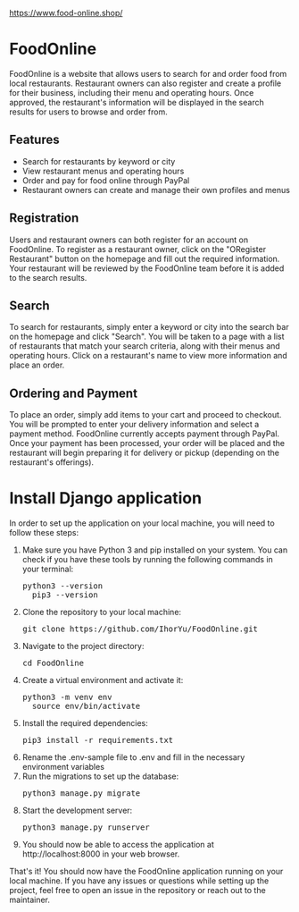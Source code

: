 https://www.food-online.shop/

<!-- HTML Documentation for FoodOnline -->
<h1>FoodOnline</h1>
<p>FoodOnline is a website that allows users to search for and order food from local restaurants. Restaurant owners can also register and create a profile for their business, including their menu and operating hours. Once approved, the restaurant's information will be displayed in the search results for users to browse and order from.</p>
<h2>Features</h2>
<ul>
  <li>Search for restaurants by keyword or city</li>
  <li>View restaurant menus and operating hours</li>
  <li>Order and pay for food online through PayPal</li>
  <li>Restaurant owners can create and manage their own profiles and menus</li>
</ul>
<h2>Registration</h2>
<p>Users and restaurant owners can both register for an account on FoodOnline. To register as a restaurant owner, click on the "ORegister Restaurant" button on the homepage and fill out the required information. Your restaurant will be reviewed by the FoodOnline team before it is added to the search results.</p>
<h2>Search</h2>
<p>To search for restaurants, simply enter a keyword or city into the search bar on the homepage and click "Search". You will be taken to a page with a list of restaurants that match your search criteria, along with their menus and operating hours. Click on a restaurant's name to view more information and place an order.</p>
<h2>Ordering and Payment</h2>
<p>To place an order, simply add items to your cart and proceed to checkout. You will be prompted to enter your delivery information and select a payment method. FoodOnline currently accepts payment through PayPal. Once your payment has been processed, your order will be placed and the restaurant will begin preparing it for delivery or pickup (depending on the restaurant's offerings).</p>

<h1>Install Django application</h1>
<p>
In order to set up the application on your local machine, you will need to follow these steps:
</p>
<ol>
  <li>Make sure you have Python 3 and pip installed on your system. You can check if you have these tools by running the following commands in your terminal:</li>
  <pre>python3 --version
  pip3 --version</pre>
  <li>Clone the repository to your local machine:</li>
  <pre>git clone https://github.com/IhorYu/FoodOnline.git</pre>
  <li>Navigate to the project directory:</li>
  <pre>cd FoodOnline</pre>
  <li>Create a virtual environment and activate it:</li>
  <pre>python3 -m venv env
  source env/bin/activate</pre>
  <li>Install the required dependencies:</li>
  <pre>pip3 install -r requirements.txt</pre>
  <li>Rename the .env-sample file to .env and fill in the necessary environment variables</li>
  <li>Run the migrations to set up the database:</li>
  <pre>python3 manage.py migrate</pre>
  <li>Start the development server:</li>
  <pre>python3 manage.py runserver</pre>
  <li>You should now be able to access the application at http://localhost:8000 in your web browser.</li>
</ol>
<p>
  That's it! You should now have the FoodOnline application running on your local machine. If you have any issues or questions while setting up the project, feel free to open an issue in the repository or reach out to the maintainer.
</p>
